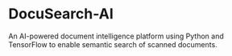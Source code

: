 # DocuSearch-AI
An AI-powered document intelligence platform using Python and TensorFlow to enable semantic search of scanned documents.
